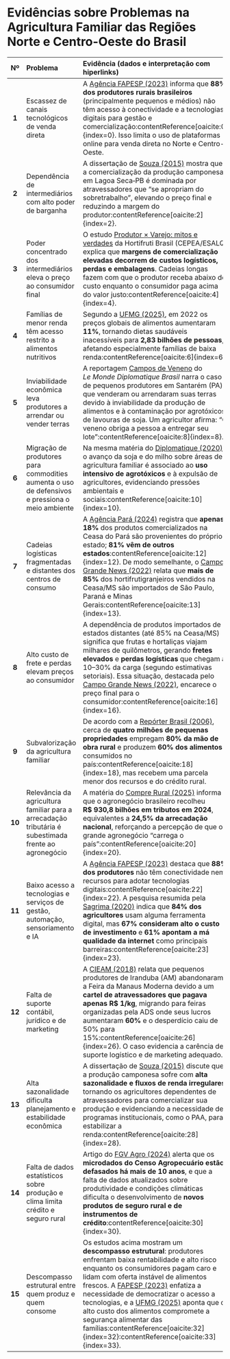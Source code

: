 # Evidências sobre Problemas na Agricultura Familiar das Regiões Norte e Centro-Oeste do Brasil

| Nº | Problema | Evidência (dados e interpretação com hiperlinks) | Fonte |
|:--:|:---------|:-------------------------------------------------|:-----|
| **1** | Escassez de canais tecnológicos de venda direta | A [Agência FAPESP (2023)](https://agencia.fapesp.br/existem-muitas-tecnologias-para-o-campo-mas-falta-democratizar-o-acesso-apontam-especialistas/44714) informa que **88% dos produtores rurais brasileiros** (principalmente pequenos e médios) não têm acesso à conectividade e a tecnologias digitais para gestão e comercialização:contentReference[oaicite:0]{index=0}. Isso limita o uso de plataformas online para venda direta no Norte e Centro-Oeste. | Agência FAPESP:contentReference[oaicite:1]{index=1} |
| **2** | Dependência de intermediários com alto poder de barganha | A dissertação de [Souza (2015)](https://repositorio.ufpb.br/jspui/handle/tede/8154) mostra que a comercialização da produção camponesa em Lagoa Seca‑PB é dominada por atravessadores que “se apropriam do sobretrabalho”, elevando o preço final e reduzindo a margem do produtor:contentReference[oaicite:2]{index=2}. | Souza (2015):contentReference[oaicite:3]{index=3} |
| **3** | Poder concentrado dos intermediários eleva o preço ao consumidor final | O estudo [Produtor × Varejo: mitos e verdades](https://www.hfbrasil.org.br/br/revista/edicoes.aspx) da Hortifruti Brasil (CEPEA/ESALQ) explica que **margens de comercialização elevadas decorrem de custos logísticos, perdas e embalagens**. Cadeias longas fazem com que o produtor receba abaixo do custo enquanto o consumidor paga acima do valor justo:contentReference[oaicite:4]{index=4}. | Hortifruti Brasil (CEPEA/ESALQ):contentReference[oaicite:5]{index=5} |
| **4** | Famílias de menor renda têm acesso restrito a alimentos nutritivos | Segundo a [UFMG (2025)](https://ufmg.br/comunicacao/noticias/custo-dos-alimentos-restringe-consumo-de-dietas-saudaveis-pela-populacao-mais-vulneravel), em 2022 os preços globais de alimentos aumentaram **11%**, tornando dietas saudáveis inacessíveis para **2,83 bilhões de pessoas**, afetando especialmente famílias de baixa renda:contentReference[oaicite:6]{index=6}. | UFMG Notícias:contentReference[oaicite:7]{index=7} |
| **5** | Inviabilidade econômica leva produtores a arrendar ou vender terras | A reportagem [Campos de Veneno](https://diplomatique.org.br/campos-de-veneno/) do *Le Monde Diplomatique Brasil* narra o caso de pequenos produtores em Santarém (PA) que venderam ou arrendaram suas terras devido à inviabilidade da produção de alimentos e à contaminação por agrotóxicos de lavouras de soja. Um agricultor afirma: “O veneno obriga a pessoa a entregar seu lote”:contentReference[oaicite:8]{index=8}. | Le Monde Diplomatique Brasil:contentReference[oaicite:9]{index=9} |
| **6** | Migração de produtores para commodities aumenta o uso de defensivos e pressiona o meio ambiente | Na mesma matéria do [Diplomatique (2020)](https://diplomatique.org.br/campos-de-veneno/), o avanço da soja e do milho sobre áreas de agricultura familiar é associado ao **uso intensivo de agrotóxicos** e à expulsão de agricultores, evidenciando pressões ambientais e sociais:contentReference[oaicite:10]{index=10}. | Le Monde Diplomatique Brasil:contentReference[oaicite:11]{index=11} |
| **7** | Cadeias logísticas fragmentadas e distantes dos centros de consumo | A [Agência Pará (2024)](https://agenciapara.com.br/pauta/6675/ceasa-promove-varejao-de-natal-a-partir-desta-quarta-feira-21) registra que **apenas 18%** dos produtos comercializados na Ceasa do Pará são provenientes do próprio estado; **81% vêm de outros estados**:contentReference[oaicite:12]{index=12}. De modo semelhante, o [Campo Grande News (2022)](https://www.campograndenews.com.br/lado-rural/mais-de-85-dos-produtos-da-ceasa-sao-importados-de-estados-vizinhos) relata que **mais de 85%** dos hortifrutigranjeiros vendidos na Ceasa/MS são importados de São Paulo, Paraná e Minas Gerais:contentReference[oaicite:13]{index=13}. | Agência Pará:contentReference[oaicite:14]{index=14}; Campo Grande News:contentReference[oaicite:15]{index=15} |
| **8** | Alto custo de frete e perdas elevam preços ao consumidor | A dependência de produtos importados de estados distantes (até 85% na Ceasa/MS) significa que frutas e hortaliças viajam milhares de quilômetros, gerando **fretes elevados** e **perdas logísticas** que chegam a 10–30% da carga (segundo estimativas setoriais). Essa situação, destacada pelo [Campo Grande News (2022)](https://www.campograndenews.com.br/lado-rural/mais-de-85-dos-produtos-da-ceasa-sao-importados-de-estados-vizinhos), encarece o preço final para o consumidor:contentReference[oaicite:16]{index=16}. | Campo Grande News:contentReference[oaicite:17]{index=17} |
| **9** | Subvalorização da agricultura familiar | De acordo com a [Repórter Brasil (2006)](https://reporterbrasil.org.br/2006/08/agricultura-familiar-gera-empregos-mas-recebe-pouco-recurso/), cerca de **quatro milhões de pequenas propriedades** empregam **80% da mão de obra rural** e produzem **60% dos alimentos** consumidos no país:contentReference[oaicite:18]{index=18}, mas recebem uma parcela menor dos recursos e do crédito rural. | Repórter Brasil:contentReference[oaicite:19]{index=19} |
| **10** | Relevância da agricultura familiar para a arrecadação tributária é subestimada frente ao agronegócio | A matéria do [Compre Rural (2025)](https://www.comprerural.com/agronegocio-paga-r-931-bilhoes-em-impostos-e-mostra-quem-carrega-o-pais-nas-costas/) informa que o agronegócio brasileiro recolheu **R$ 930,8 bilhões em tributos em 2024**, equivalentes a **24,5% da arrecadação nacional**, reforçando a percepção de que o grande agronegócio “carrega o país”:contentReference[oaicite:20]{index=20}. | Compre Rural:contentReference[oaicite:21]{index=21} |
| **11** | Baixo acesso a tecnologias e serviços de gestão, automação, sensoriamento e IA | A [Agência FAPESP (2023)](https://agencia.fapesp.br/existem-muitas-tecnologias-para-o-campo-mas-falta-democratizar-o-acesso-apontam-especialistas/44714) destaca que **88% dos produtores** não têm conectividade nem recursos para adotar tecnologias digitais:contentReference[oaicite:22]{index=22}. A pesquisa resumida pela [Sagrima (2020)](https://sigite.sagrima.ma.gov.br/84-dos-produtores-usam-ferramentas-digitais/) indica que **84% dos agricultores** usam alguma ferramenta digital, mas **67% consideram alto o custo de investimento** e **61% apontam a má qualidade da internet** como principais barreiras:contentReference[oaicite:23]{index=23}. | FAPESP:contentReference[oaicite:24]{index=24}; Sagrima:contentReference[oaicite:25]{index=25} |
| **12** | Falta de suporte contábil, jurídico e de marketing | A [CIEAM (2018)](https://cieam.com.br/noticias/falta-de-incentivo-prejudica-produtores-do-amazonas) relata que pequenos produtores de Iranduba (AM) abandonaram a Feira da Manaus Moderna devido a um **cartel de atravessadores que pagava apenas R$ 1/kg**, migrando para feiras organizadas pela ADS onde seus lucros aumentaram **60%** e o desperdício caiu de 50% para 15%:contentReference[oaicite:26]{index=26}. O caso evidencia a carência de suporte logístico e de marketing adequado. | CIEAM:contentReference[oaicite:27]{index=27} |
| **13** | Alta sazonalidade dificulta planejamento e estabilidade econômica | A dissertação de [Souza (2015)](https://repositorio.ufpb.br/jspui/handle/tede/8154) discute que a produção camponesa sofre com **alta sazonalidade e fluxos de renda irregulares**, tornando os agricultores dependentes de atravessadores para comercializar sua produção e evidenciando a necessidade de programas institucionais, como o PAA, para estabilizar a renda:contentReference[oaicite:28]{index=28}. | Souza (2015):contentReference[oaicite:29]{index=29} |
| **14** | Falta de dados estatísticos sobre produção e clima limita crédito e seguro rural | Artigo do [FGV Agro (2024)](https://portal.fgv.br/artigos/seguro-rural-modelo-transformacao-brasil) alerta que os **microdados do Censo Agropecuário estão defasados há mais de 10 anos**, e que a falta de dados atualizados sobre produtividade e condições climáticas dificulta o desenvolvimento de **novos produtos de seguro rural e de instrumentos de crédito**:contentReference[oaicite:30]{index=30}. | FGV Agro:contentReference[oaicite:31]{index=31} |
| **15** | Descompasso estrutural entre quem produz e quem consome | Os estudos acima mostram um **descompasso estrutural**: produtores enfrentam baixa rentabilidade e alto risco enquanto os consumidores pagam caro e lidam com oferta instável de alimentos frescos. A [FAPESP (2023)](https://agencia.fapesp.br/existem-muitas-tecnologias-para-o-campo-mas-falta-democratizar-o-acesso-apontam-especialistas/44714) enfatiza a necessidade de democratizar o acesso a tecnologias, e a [UFMG (2025)](https://ufmg.br/comunicacao/noticias/custo-dos-alimentos-restringe-consumo-de-dietas-saudaveis-pela-populacao-mais-vulneravel) aponta que o alto custo dos alimentos compromete a segurança alimentar das famílias:contentReference[oaicite:32]{index=32}:contentReference[oaicite:33]{index=33}. | FAPESP:contentReference[oaicite:34]{index=34}; UFMG:contentReference[oaicite:35]{index=35} |
